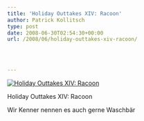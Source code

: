 ```yaml
---
title: 'Holiday Outtakes XIV: Racoon'
author: Patrick Kollitsch
type: post
date: 2008-06-30T02:54:30+00:00
url: /2008/06/holiday-outtakes-xiv-racoon/




---
```

<div class="flickr">
  <a href="http://www.flickr.com/photos/schreibblogade/2625389646/" title="Holiday Outtakes XIV: Racoon"><img src="//farm4.static.flickr.com/3203/2625389646_3eb56c32df.jpg" alt="Holiday Outtakes XIV: Racoon" /></a></p> 
  
  <p>
    Holiday Outtakes <span class="caps">XIV</span>: Racoon
  </p>
</div>

Wir Kenner nennen es auch gerne Waschbär